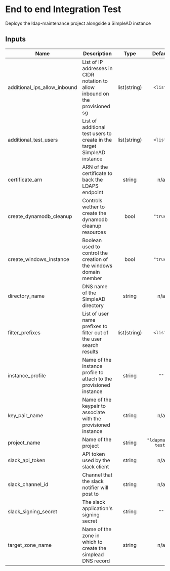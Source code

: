 # End to end Integration Test

Deploys the ldap-maintenance project alongside a SimpleAD instance

## Inputs

| Name | Description | Type | Default | Required |
|------|-------------|:----:|:-----:|:-----:|
| additional\_ips\_allow\_inbound | List of IP addresses in CIDR notation to allow inbound on the provisioned sg | list(string) | `<list>` | no |
| additional\_test\_users | List of additional test users to create in the target SimpleAD instance | list(string) | `<list>` | no |
| certificate\_arn | ARN of the certificate to back the LDAPS endpoint | string | n/a | yes |
| create\_dynamodb\_cleanup | Controls wether to create the dynamodb cleanup resources | bool | `"true"` | no |
| create\_windows\_instance | Boolean used to control the creation of the windows domain member | bool | `"true"` | no |
| directory\_name | DNS name of the SimpleAD directory | string | n/a | yes |
| filter\_prefixes | List of user name prefixes to filter out of the user search results | list(string) | `<list>` | no |
| instance\_profile | Name of the instance profile to attach to the provisioned instance | string | `""` | no |
| key\_pair\_name | Name of the keypair to associate with the provisioned instance | string | n/a | yes |
| project\_name | Name of the project | string | `"ldapmaint-test"` | no |
| slack\_api\_token | API token used by the slack client | string | n/a | yes |
| slack\_channel\_id | Channel that the slack notifier will post to | string | n/a | yes |
| slack\_signing\_secret | The slack application's signing secret | string | `""` | no |
| target\_zone\_name | Name of the zone in which to create the simplead DNS record | string | n/a | yes |

